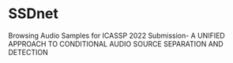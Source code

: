 # SSDnet
Browsing Audio Samples for ICASSP 2022 Submission- A UNIFIED APPROACH TO CONDITIONAL AUDIO SOURCE SEPARATION AND DETECTION
